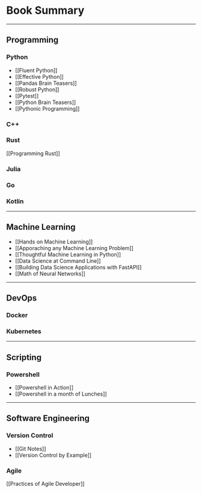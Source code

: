 # Book Summary
---

## Programming
### Python
- [[Fluent Python]]
- [[Effective Python]]
- [[Pandas Brain Teasers]]
- [[Robust Python]]
- [[Pytest]]
- [[Python Brain Teasers]]
- [[Pythonic Programming]]

### C++

### Rust
[[Programming Rust]]

### Julia

### Go

### Kotlin

---

## Machine Learning
- [[Hands on Machine Learning]]
- [[Apporaching any Machine Learning Problem]]
- [[Thoughtful Machine Learning in Python]]
- [[Data Science at Command Line]]
- [[Building Data Science Applications with FastAPI]]
- [[Math of Neural Networks]]

---

## DevOps
### Docker

### Kubernetes


---

## Scripting
### Powershell
- [[Powershell in Action]]
- [[Powershell in a month of Lunches]]

---

## Software Engineering
### Version Control
- [[Git Notes]]
- [[Version Control by Example]]

### Agile
[[Practices of Agile Developer]]
